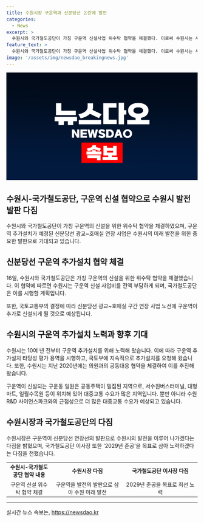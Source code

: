 ```yaml
---
title: 수원시장 구운역과 신분당선 논란에 발언
categories:
  - News
excerpt: >
  수원시와 국가철도공단이 가칭 구운역 신설사업 위수탁 협약을 체결했다. 이로써 수원시는 사업비를 부담하고, 국가철도공단은 공사를 시행할 예정이다. 이로 인해 신분당선 광교~호매실 구간 연장 사업에 구운역이 신설되며, 지역의 대중교통 수요가 늘어날 것으로 예상된다. 국가철도공단 이사장은 연장 사업의 화룡점정이 될 것으로 기대하며, 수원시장은 신분당선 연장선을 통해 지역 발전을 이룰 것이라고 전망했다.
feature_text: >
  수원시와 국가철도공단이 가칭 구운역 신설사업 위수탁 협약을 체결했다. 이로써 수원시는 사업비를 부담하고, 국가철도공단은 공사를 시행할 예정이다. 이로 인해 신분당선 광교~호매실 구간 연장 사업에 구운역이 신설되며, 지역의 대중교통 수요가 늘어날 것으로 예상된다. 국가철도공단 이사장은 연장 사업의 화룡점정이 될 것으로 기대하며, 수원시장은 신분당선 연장선을 통해 지역 발전을 이룰 것이라고 전망했다.
image: '/assets/img/newsdao_breakingnews.jpg'
---
```


<p><img src="/assets/img/newsdao_breakingnews.jpg" alt="cryptoinkorea 속보" /></p>

<h2 data-ke-size="size26">수원시-국가철도공단, 구운역 신설 협약으로 수원시 발전 발판 다짐</h2>

<p data-ke-size="size16">수원시와 국가철도공단이 가칭 구운역의 신설을 위한 위수탁 협약을 체결하였으며, 구운역 추가설치가 예정된 신분당선 광교~호매실 연장 사업은 수원시의 미래 발전을 위한 중요한 발판으로 기대되고 있습니다.</p>

<h2 data-ke-size="size24">신분당선 구운역 추가설치 협약 체결</h2>

<p data-ke-size="size16">16일, 수원시와 국가철도공단은 가칭 구운역의 신설을 위한 위수탁 협약을 체결했습니다. 이 협약에 따르면 수원시는 구운역 신설 사업비를 전액 부담하게 되며, 국가철도공단은 이를 시행할 계획입니다.</p>

<p data-ke-size="size16">또한, 국토교통부의 결정에 따라 신분당선 광교~호매실 구간 연장 사업 노선에 구운역이 추가로 신설되게 될 것으로 예상됩니다.</p>

<h2 data-ke-size="size24">수원시의 구운역 추가설치 노력과 향후 기대</h2>

<p data-ke-size="size16">수원시는 10여 년 전부터 구운역 추가설치를 위해 노력해 왔습니다. 이에 따라 구운역 추가설치 타당성 평가 용역을 시행하고, 국토부에 지속적으로 추가설치를 요청해 왔습니다. 또한, 수원시는 지난 2020년에는 의원과의 공동대응 협약을 체결하여 이를 추진해 왔습니다.</p>

<p data-ke-size="size16">구운역이 신설되는 구운동 일원은 공동주택이 밀집된 지역으로, 서수원버스터미널, 대형마트, 일월수목원 등이 위치해 있어 대중교통 수요가 많은 지역입니다. 뿐만 아니라 수원 R&D 사이언스파크와의 근접성으로 더 많은 대중교통 수요가 예상되고 있습니다.</p>

<h2 data-ke-size="size24">수원시장과 국가철도공단의 다짐</h2>

<p data-ke-size="size16">수원시장은 구운역이 신분당선 연장선의 발판으로 수원시의 발전을 이루어 나가겠다는 다짐을 밝혔으며, 국가철도공단 이사장 또한 '2029년 준공'을 목표로 삼아 노력하겠다는 다짐을 전했습니다.</p>

<table>
  <tr>
    <td style="text-align: center; width: 157px;"><b>수원시-국가철도공단 협약 내용</b></td>
    <td style="text-align: center; width: 273px;"><b>수원시장 다짐</b></td>
    <td style="text-align: center; width: 273px;"><b>국가철도공단 이사장 다짐</b></td>
  </tr>
  <tr>
    <td style="text-align: center; height: 17px;">구운역 신설 위수탁 협약 체결</td>
    <td style="text-align: center; height: 17px;">구운역을 발전의 발판으로 삼아 수원 미래 발전</td>
    <td style="text-align: center; height: 17px;">2029년 준공을 목표로 최선 노력</td>
  </tr>
</table>

<hr>
실시간 뉴스 속보는, <a href="https://newsdao.kr" rel="dofollow">https://newsdao.kr</a>


